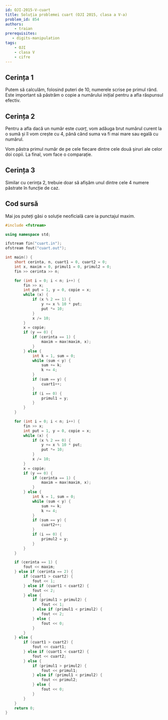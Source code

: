 ```yaml
---
id: OJI-2015-V-cuart
title: Soluția problemei cuart (OJI 2015, clasa a V-a)
problem_id: 854
authors:
    - traian
prerequisites:
   - digits-manipulation
tags:
    - OJI
    - clasa V
    - cifre
---
```


## Cerința 1

Putem să calculăm, folosind puteri de $10$, numerele scrise pe primul rând. Este important să păstrăm o copie a numărului inițial pentru a afla răspunsul efectiv.

## Cerința 2

Pentru a afla dacă un număr este *cuarț*, vom adăuga brut numărul curent la o sumă și îl vom crește cu $4$, până când suma va fi mai mare sau egală cu numărul.

Vom păstra primul număr de pe cele fiecare dintre cele două șiruri ale celor doi copii. La final, vom face o comparație.

## Cerința 3

Similar cu cerința 2, trebuie doar să afișăm unul dintre cele $4$ numere păstrate în funcție de caz.

## Cod sursă

Mai jos puteți găsi o soluție neoficială care ia punctajul maxim.

```cpp
#include <fstream>

using namespace std;

ifstream fin("cuart.in");
ofstream fout("cuart.out");

int main() {
    short cerinta, n, cuart1 = 0, cuart2 = 0;
    int x, maxim = 0, primul1 = 0, primul2 = 0;
    fin >> cerinta >> n;

    for (int i = 0; i < n; i++) {
        fin >> x;
        int put = 1, y = 0, copie = x;
        while (x) {
            if (x % 2 == 1) {
                y += x % 10 * put;
                put *= 10;
            }
            x /= 10;
        }
        x = copie;
        if (y == 0) {
            if (cerinta == 1) {
                maxim = max(maxim, x);
            }
        } else {
            int k = 1, sum = 0;
            while (sum < y) {
                sum += k;
                k += 4;
            }
            if (sum == y) {
                cuart1++;
            }
            if (i == 0) {
                primul1 = y;
            }
        }
    }

    for (int i = 0; i < n; i++) {
        fin >> x;
        int put = 1, y = 0, copie = x;
        while (x) {
            if (x % 2 == 0) {
                y += x % 10 * put;
                put *= 10;
            }
            x /= 10;
        }
        x = copie;
        if (y == 0) {
            if (cerinta == 1) {
                maxim = max(maxim, x);
            }
        } else {
            int k = 1, sum = 0;
            while (sum < y) {
                sum += k;
                k += 4;
            }
            if (sum == y) {
                cuart2++;
            }
            if (i == 0) {
                primul2 = y;
            }
        }
    }

    if (cerinta == 1) {
        fout << maxim;
    } else if (cerinta == 2) {
        if (cuart1 > cuart2) {
            fout << 1;
        } else if (cuart1 < cuart2) {
            fout << 2;
        } else {
            if (primul1 > primul2) {
                fout << 1;
            } else if (primul1 < primul2) {
                fout << 2;
            } else {
                fout << 0;
            }
        }
    } else {
        if (cuart1 > cuart2) {
            fout << cuart1;
        } else if (cuart1 < cuart2) {
            fout << cuart2;
        } else {
            if (primul1 > primul2) {
                fout << primul1;
            } else if (primul1 < primul2) {
                fout << primul2;
            } else {
                fout << 0;
            }
        }
    }
    return 0;
}
```
